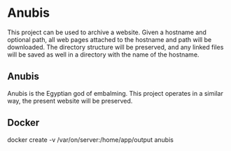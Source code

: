 # Anubis

This project can be used to archive a website. Given a hostname and optional path, all web pages attached to the 
hostname and path will be downloaded. The directory structure will be preserved, and any linked files will be saved as
well in a directory with the name of the hostname.

## Anubis 

Anubis is the Egyptian god of embalming. This project operates in a similar way, the present website will be preserved. 

## Docker

docker create -v /var/on/server:/home/app/output anubis 
